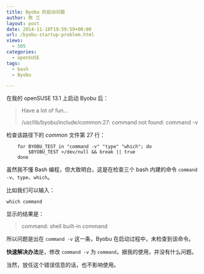 ```yaml
---
title: Byobu 的启动问题
author: 陈 三
layout: post
date: 2014-11-10T19:59:59+00:00
url: /byobu-startup-problem.html
views:
  - 505
categories:
  - openSUSE
tags:
  - bash
  - Byobu

---
```

在我的 openSUSE 13.1 上启动 Byobu 后：

> Have a lot of fun&#8230;
> 
> /usr/lib/byobu/include/common:27: command not found: command -v

检查该路径下的 _common_ 文件第 27 行：

        for BYOBU_TEST in "command -v" "type" "which"; do
            $BYOBU_TEST >/dev/null && break || true
        done
    

虽然我不懂 Bash 编程，但大致明白，这是在检查三个 bash 内建的命令 `command -v`、`type`、`which`。

比如我们可以输入：

    which command
    

显示的结果是：

> command: shell built-in command

所以问题是出在 `command -v` 这一条，Byobu 在启动过程中，未检查到该命令。

**快速解决办法**是，修改 `command -v` 为 `command`，据我的使用，并没有什么问题。

当然，放任这个错误信息的话，也不影响使用。